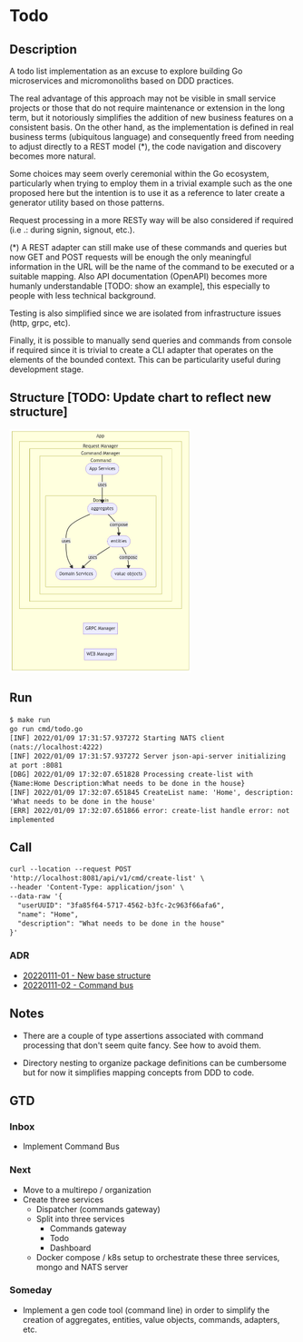 # Todo

## Description

A todo list implementation as an excuse to explore building Go microservices and micromonoliths based on DDD practices.

The real advantage of this approach may not be visible in small service projects or those that do not require maintenance or extension in the long term, but it notoriously simplifies the addition of new business features on a consistent basis. On the other hand, as the implementation is defined in real business terms (ubiquitous language) and consequently freed from needing to adjust directly to a REST model (*), the code navigation and discovery becomes more natural.

Some choices may seem overly ceremonial within the Go ecosystem, particularly when trying to employ them in a trivial example such as the one proposed here but the intention is to use it as a reference to later create a generator utility based on those patterns.

Request processing in a more RESTy way will be also considered if required (i.e .: during signin, signout, etc.).

(*) A REST adapter can still make use of these commands and queries but now GET and POST requests will be enough the only meaningful information in the URL will be the name of the command to be executed or a suitable mapping. Also API documentation (OpenAPI) becomes more humanly understandable [TODO: show an example], this especially to people with less technical background.

Testing is also simplified since we are isolated from infrastructure issues (http, grpc, etc).

Finally, it is possible to manually send queries and commands from console if required since it is trivial to create a CLI adapter that operates on the elements of the bounded context. This can be particularity useful during development stage.

## Structure [TODO: Update chart to reflect new structure]
<img src="docs/images/first-draft.png?raw=true" alt="Draft" width="320">

## Run
```shell
$ make run
go run cmd/todo.go
[INF] 2022/01/09 17:31:57.937272 Starting NATS client (nats://localhost:4222)
[INF] 2022/01/09 17:31:57.937272 Server json-api-server initializing at port :8081
[DBG] 2022/01/09 17:32:07.651828 Processing create-list with {Name:Home Description:What needs to be done in the house}
[INF] 2022/01/09 17:32:07.651845 CreateList name: 'Home', description: 'What needs to be done in the house'
[ERR] 2022/01/09 17:32:07.651866 error: create-list handle error: not implemented
```

## Call
```shell
curl --location --request POST 'http://localhost:8081/api/v1/cmd/create-list' \
--header 'Content-Type: application/json' \
--data-raw '{
  "userUUID": "3fa85f64-5717-4562-b3fc-2c963f66afa6",
  "name": "Home",
  "description": "What needs to be done in the house"
}'
```

### ADR

* [20220111-01 - New base structure](docs/adr/20220111-01-New-base-structure.md)
* [20220111-02 - Command bus](docs/adr/20220111-02-Command-bus.md)

## Notes

* There are a couple of type assertions associated with command processing that don't seem quite fancy. See how to avoid them.

* Directory nesting to organize package definitions can be cumbersome but for now it simplifies mapping concepts from DDD to code.

## GTD
### Inbox
* Implement Command Bus

### Next
* Move to a multirepo / organization
* Create three services
  * Dispatcher (commands gateway)
  * Split into three services
    * Commands gateway
    * Todo
    * Dashboard
  * Docker compose / k8s setup to orchestrate these three services, mongo and NATS server

### Someday
* Implement a gen code tool (command line) in order to simplify the creation of aggregates, entities, value objects, commands, adapters, etc.

